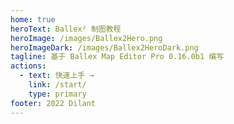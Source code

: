 ```yaml
---
home: true
heroText: Ballex² 制图教程
heroImage: /images/Ballex2Hero.png
heroImageDark: /images/Ballex2HeroDark.png
tagline: 基于 Ballex Map Editor Pro 0.16.0b1 编写
actions:
  - text: 快速上手 →
    link: /start/
    type: primary
footer: 2022 Dilant
---
```

